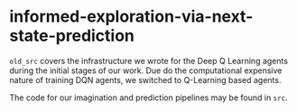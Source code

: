 # informed-exploration-via-next-state-prediction

`old_src` covers the infrastructure we wrote for the Deep Q Learning agents during the initial stages of our work.
Due do the computational expensive nature of training DQN agents, we switched to Q-Learning based agents.

The code for our imagination and prediction pipelines may be found in `src`. 
